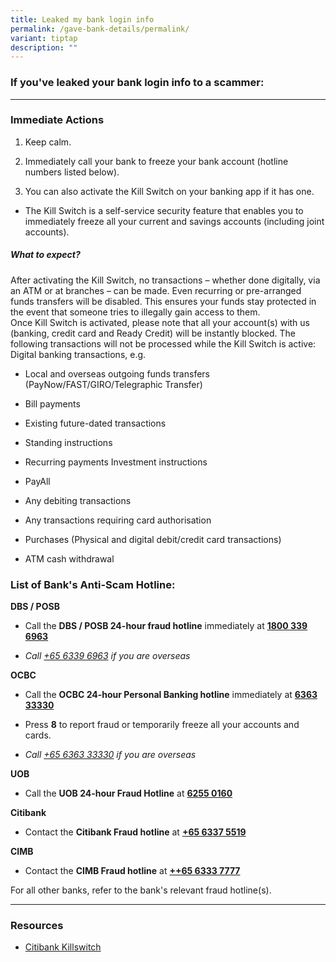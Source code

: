 ```yaml
---
title: Leaked my bank login info
permalink: /gave-bank-details/permalink/
variant: tiptap
description: ""
---
```

<h3>If you've leaked your bank login info to a scammer:</h3>
<hr>
<h3>Immediate Actions</h3>
<ol data-tight="true" class="tight">
<li>
<p>Keep calm.</p>
</li>
<li>
<p>Immediately call your bank to freeze your bank account (hotline numbers
listed below).</p>
</li>
<li>
<p>You can also activate the Kill Switch on your banking app if it has one.</p>
</li>
</ol>
<ul data-tight="true" class="tight">
<li>
<p>The Kill Switch is&nbsp;a self-service security feature that enables you
to immediately freeze all your current and savings accounts (including
joint accounts).</p>
</li>
</ul>
<h5>What to expect?</h5>
<p>After activating the Kill Switch, no transactions – whether done digitally,
via an ATM or at branches – can be made. Even recurring or pre-arranged
funds transfers will be disabled. This ensures your funds stay protected
in the event that someone tries to illegally gain access to them.
<br>Once Kill Switch is activated, please note that all your account(s) with
us (banking, credit card and Ready Credit) will be instantly blocked. The
following transactions will not be processed while the Kill Switch is active:
<br>Digital banking transactions, e.g.</p>
<ul data-tight="true" class="tight">
<li>
<p>Local and overseas outgoing funds transfers (PayNow/FAST/GIRO/Telegraphic
Transfer)</p>
</li>
<li>
<p>Bill payments</p>
</li>
<li>
<p>Existing future-dated transactions</p>
</li>
<li>
<p>Standing instructions</p>
</li>
<li>
<p>Recurring payments Investment instructions</p>
</li>
<li>
<p>PayAll</p>
</li>
<li>
<p>Any debiting transactions</p>
</li>
<li>
<p>Any transactions requiring card authorisation</p>
</li>
<li>
<p>Purchases (Physical and digital debit/credit card transactions)</p>
</li>
<li>
<p>ATM cash withdrawal</p>
</li>
</ul>
<h3>List of Bank's Anti-Scam Hotline:</h3>
<p><strong>DBS / POSB</strong>
</p>
<ul data-tight="true" class="tight">
<li>
<p>Call the <strong>DBS / POSB 24-hour fraud hotline</strong> immediately at <strong><a href="tel:1800 339 6963" rel="noopener noreferrer nofollow" target="_blank">1800 339 6963</a></strong>
</p>
</li>
<li>
<p><em>Call <a href="tel:+65 6339 6963" rel="noopener noreferrer nofollow" target="_blank">+65 6339 6963</a> if you are overseas</em>
</p>
</li>
</ul>
<p><strong>OCBC</strong>
</p>
<ul data-tight="true" class="tight">
<li>
<p>Call the <strong>OCBC 24-hour Personal Banking hotline</strong> immediately
at <strong><a href="tel:6363 3333" rel="noopener noreferrer nofollow" target="_blank">6363 33330</a></strong>
</p>
</li>
<li>
<p>Press <strong>8</strong> to report fraud or temporarily freeze all your
accounts and cards.</p>
</li>
<li>
<p><em>Call <a href="tel:+65 6363 3333" rel="noopener noreferrer nofollow" target="_blank">+65 6363 33330</a> if you are overseas</em>
</p>
</li>
</ul>
<p><strong>UOB</strong>
</p>
<ul data-tight="true" class="tight">
<li>
<p>Call the <strong>UOB 24-hour Fraud Hotline</strong> at <strong><a href="tel:6255 0160" rel="noopener noreferrer nofollow" target="_blank">6255 0160</a></strong>
</p>
</li>
</ul>
<p><strong>Citibank</strong>
</p>
<ul data-tight="true" class="tight">
<li>
<p>Contact the <strong>Citibank Fraud hotline</strong> at <strong><a href="tel:+65 6337 5519" rel="noopener noreferrer nofollow" target="_blank">+65 6337 5519</a></strong>
</p>
</li>
</ul>
<p><strong>CIMB</strong>
</p>
<ul data-tight="true" class="tight">
<li>
<p>Contact the <strong>CIMB Fraud hotline</strong> at <strong><a href="tel:+65 6333 7777" rel="noopener noreferrer nofollow" target="_blank">++65 6333 7777</a></strong>
</p>
</li>
</ul>
<p>For all other banks, refer to the bank's relevant fraud hotline(s).</p>
<hr>
<h3>Resources</h3>
<ul data-tight="true" class="tight">
<li>
<p><a href="https://www1.citibank.com.sg/personal-banking/online-services/kill-switch" rel="noopener noreferrer nofollow" target="_blank">Citibank Killswitch</a>
</p>
</li>
</ul>
<p></p>